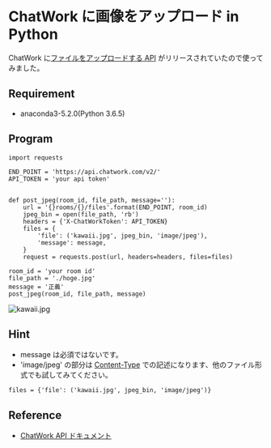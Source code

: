 # ChatWork に画像をアップロード in Python
ChatWork に[ファイルをアップロードする API](https://blog-ja.chatwork.com/2018/07/20187.html) がリリースされていたので使ってみました。

## Requirement
- anaconda3-5.2.0(Python 3.6.5)

## Program
```
import requests

END_POINT = 'https://api.chatwork.com/v2/'
API_TOKEN = 'your api token'


def post_jpeg(room_id, file_path, message=''):
    url = '{}rooms/{}/files'.format(END_POINT, room_id)
    jpeg_bin = open(file_path, 'rb')
    headers = {'X-ChatWorkToken': API_TOKEN}
    files = {
        'file': ('kawaii.jpg', jpeg_bin, 'image/jpeg'),
        'message': message,
    }
    request = requests.post(url, headers=headers, files=files)

room_id = 'your room id'
file_path = './hoge.jpg'
message = '正義'
post_jpeg(room_id, file_path, message)

```
![kawaii.jpg](https://qiita-image-store.s3.amazonaws.com/0/245792/dddcf617-4009-56f5-efbc-09ae4a80e153.png)

## Hint
- message は必須ではないです。
- 'image/jpeg' の部分は [Content-Type](https://qiita.com/AkihiroTakamura/items/b93fbe511465f52bffaa) での記述になります、他のファイル形式でも試してみてください。

```
files = {'file': ('kawaii.jpg', jpeg_bin, 'image/jpeg')}
```

## Reference
- [ChatWork API ドキュメント](http://developer.chatwork.com/ja/endpoint_rooms.html)